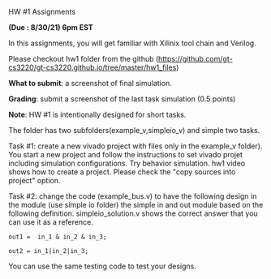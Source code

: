 HW #1 Assignments 

**(Due : 8/30/21) 6pm EST**



In this assignments, you will get familiar with Xilinix tool chain and Verilog. 

Please checkout hw1 folder from the github (https://github.com/gt-cs3220/gt-cs3220.github.io/tree/master/hw1_files) 

**What to submit**: a screenshot of final simulation. 

**Grading**: submit a screenshot of the last task simulation (0.5 points) 

**Note**: HW #1 is intentionally designed for short tasks.  
  
The folder has two subfolders(example_v,simpleio_v) and simple two tasks. 

Task #1: create a new vivado project with  files only in the example_v folder). You start a new project and follow the instructions to set vivado projet including simulation configurations.  Try behavior simulation.  hw1 video shows how to create a project. Please check the "copy sources into project" option. 


Task #2: change the code (example_bus.v)  to have the following design in the module (use simple io folder) the simple in and out module based on the following definition.  simpleio_solution.v shows the correct answer that you can use it as a reference. 

```out1 =  in_1 & in_2 & in_3; ```

```out2 = in_1|in_2|in_3; ```

You can use the same testing code to test your designs. 

